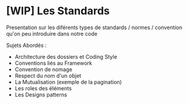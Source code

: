 # [WIP] Les Standards

Presentation sur les diférents types de standards / normes / convention qu'on peu introduire dans notre code


Sujets Abordés :
 * Architecture des dossiers et Coding Style
 * Conventions liés au Framework
 * Convention de nomage
 * Respect du nom d'un objet
 * La Mutualisation (exemple de la pagination)
 * Les roles des éléments
 * Les Designs patterns
